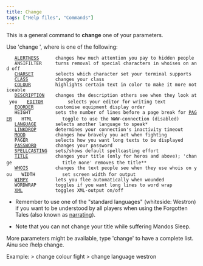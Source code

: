 ```yaml
---
title: Change
tags: ["Help files", "Commands"]
---
```

This is a general command to **change** one of your parameters.

Use 'change <parameter>', where <parameter> is one of the following:

`   `[`ALERTNESS`](Change_Alertness "wikilink")`      changes how much attention you pay to hidden people`
`   ANSIFILTER     turns removal of special characters in whoises on and off`
`   `[`CHARSET`](Charset "wikilink")`        selects which character set your terminal supports`
`   `[`CLASS`](Change_Class "wikilink")`          changes your class`
`   `[`COLOUR`](Colour "wikilink")`         highlights certain text in color to make it more noticeable`
`   `[`DESCRIPTION`](Description "wikilink")`    changes the description others see when they look at you`
`   `[`EDITOR`](Change_Editor "wikilink")`         selects your editor for writing text`
`   `[`EQORDER`](Change_Eqorder "wikilink")`        customise equipment display order`
`   HEIGHT         sets the number of lines before a page break for `[`PAGER`](Change_Pager "wikilink")
`   HTML           toggle to use the WWW-connection (disabled)`
`   `[`LANGUAGE`](Language "wikilink")`       selects another language to speak*`
`   `[`LINKDROP`](Linkdrop "wikilink")`       determines your connection's inactivity timeout`
`   `[`MOOD`](Mood "wikilink")`           changes how bravely you act when fighting`
`   PAGER          selects how you want long texts to be displayed`
`   `[`PASSWORD`](Password "wikilink")`       changes your password`
`   `[`SPELLCASTING`](Change_Spellcasting "wikilink")`   sets/shows default spellcasting effort`
`   `[`TITLE`](Title "wikilink")`          changes your title (only for heros and above); 'change`
`                  title none' removes the title**`
`   `[`WHOIS`](Whois "wikilink")`          changes the text people see when they use whois on you`
`   WIDTH          set screen width for output`
`   `[`WIMPY`](Wimpy "wikilink")`          lets you flee automatically when wounded`
`   WORDWRAP       toggles if you want long lines to word wrap`
`   `[`XML`](XML "wikilink")`            toggles XML-output on/off`

- Remember to use one of the "standard languages" (whiteside: Westron)
  if you want to be understood by all players when using the Forgotten
  Tales (also known as [narrating](narrate "wikilink")).

<!-- -->

- Note that you can not change your title while suffering Mandos Sleep.

More parameters might be available, type 'change' to have a complete
list. Ainu see /help change.

Example: \> change colour fight \> change language westron
